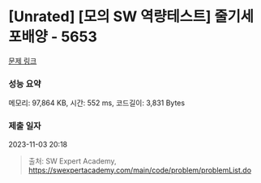 # [Unrated] [모의 SW 역량테스트] 줄기세포배양 - 5653 

[문제 링크](https://swexpertacademy.com/main/code/problem/problemDetail.do?contestProbId=AWXRJ8EKe48DFAUo) 

### 성능 요약

메모리: 97,864 KB, 시간: 552 ms, 코드길이: 3,831 Bytes

### 제출 일자

2023-11-03 20:18



> 출처: SW Expert Academy, https://swexpertacademy.com/main/code/problem/problemList.do